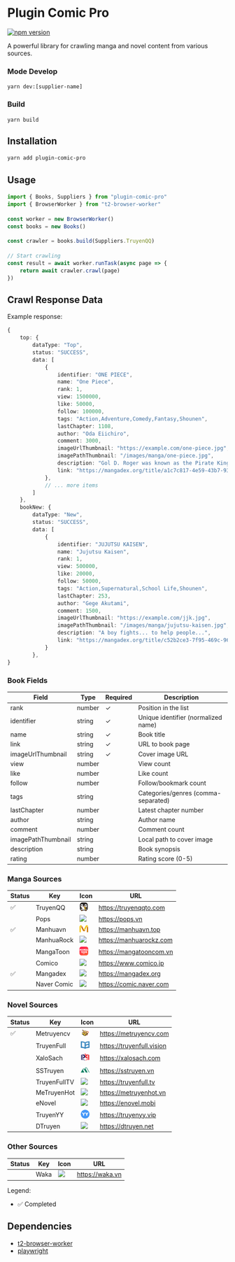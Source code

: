 # Plugin Comic Pro

[![npm version](https://badge.fury.io/js/plugin-comic-pro.svg)](https://badge.fury.io/js/plugin-comic-pro)

A powerful library for crawling manga and novel content from various sources.

### Mode Develop

```shell
yarn dev:[supplier-name]
```

### Build

```shell
yarn build
```

## Installation

```bash
yarn add plugin-comic-pro
```

## Usage

```ts
import { Books, Suppliers } from "plugin-comic-pro"
import { BrowserWorker } from "t2-browser-worker"

const worker = new BrowserWorker()
const books = new Books()

const crawler = books.build(Suppliers.TruyenQQ)

// Start crawling
const result = await worker.runTask(async page => {
    return await crawler.crawl(page)
})
```

## Crawl Response Data

Example response:

```ts
{
    top: {
        dataType: "Top",
        status: "SUCCESS",
        data: [
            {
                identifier: "ONE PIECE",
                name: "One Piece",
                rank: 1,
                view: 1500000,
                like: 50000,
                follow: 100000,
                tags: "Action,Adventure,Comedy,Fantasy,Shounen",
                lastChapter: 1108,
                author: "Oda Eiichiro",
                comment: 3000,
                imageUrlThumbnail: "https://example.com/one-piece.jpg",
                imagePathThumbnail: "/images/manga/one-piece.jpg",
                description: "Gol D. Roger was known as the Pirate King...",
                link: "https://mangadex.org/title/a1c7c817-4e59-43b7-9365-09675a149a6f"
            },
            // ... more items
        ]
    },
    bookNew: {
        dataType: "New",
        status: "SUCCESS",
        data: [
            {
                identifier: "JUJUTSU KAISEN",
                name: "Jujutsu Kaisen",
                rank: 1,
                view: 500000,
                like: 20000,
                follow: 50000,
                tags: "Action,Supernatural,School Life,Shounen",
                lastChapter: 253,
                author: "Gege Akutami",
                comment: 1500,
                imageUrlThumbnail: "https://example.com/jjk.jpg",
                imagePathThumbnail: "/images/manga/jujutsu-kaisen.jpg",
                description: "A boy fights... to help people...",
                link: "https://mangadex.org/title/c52b2ce3-7f95-469c-96b0-479524fb7a1a"
            }
        },
}
```

### Book Fields

| Field              | Type   | Required | Description                         |
| ------------------ | ------ | -------- | ----------------------------------- |
| rank               | number | ✓        | Position in the list                |
| identifier         | string | ✓        | Unique identifier (normalized name) |
| name               | string | ✓        | Book title                          |
| link               | string | ✓        | URL to book page                    |
| imageUrlThumbnail  | string | ✓        | Cover image URL                     |
| view               | number |          | View count                          |
| like               | number |          | Like count                          |
| follow             | number |          | Follow/bookmark count               |
| tags               | string |          | Categories/genres (comma-separated) |
| lastChapter        | number |          | Latest chapter number               |
| author             | string |          | Author name                         |
| comment            | number |          | Comment count                       |
| imagePathThumbnail | string |          | Local path to cover image           |
| description        | string |          | Book synopsis                       |
| rating             | number |          | Rating score (0-5)                  |

### Manga Sources

| Status | Key         | Icon                                                                                                                | URL                     |
| ------ | ----------- | ------------------------------------------------------------------------------------------------------------------- | ----------------------- |
| ✅     | TruyenQQ    | <img src="https://raw.githubusercontent.com/2noScript/plugin-books-pro/main/assets/icon/truyenqq.ico" width="20">   | https://truyenqqto.com  |
|        | Pops        | <img src="https://raw.githubusercontent.com/2noScript/plugin-books-pro/main/assets/icon/pops.ico" width="20">       | https://pops.vn         |
| ✅     | Manhuavn    | <img src="https://raw.githubusercontent.com/2noScript/plugin-books-pro/main/assets/icon/manhuavn.ico" width="20">   | https://manhuavn.top    |
|        | ManhuaRock  | <img src="https://raw.githubusercontent.com/2noScript/plugin-books-pro/main/assets/icon/manhuarock.ico" width="20"> | https://manhuarockz.com |
|        | MangaToon   | <img src="https://raw.githubusercontent.com/2noScript/plugin-books-pro/main/assets/icon/mangatoon.ico" width="20">  | https://mangatooncom.vn |
|        | Comico      | <img src="https://raw.githubusercontent.com/2noScript/plugin-books-pro/main/assets/icon/comico.ico" width="20">     | https://www.comico.jp   |
| ✅     | Mangadex    | <img src="https://raw.githubusercontent.com/2noScript/plugin-books-pro/main/assets/icon/mangadex.ico" width="20">   | https://mangadex.org    |
|        | Naver Comic | <img src="https://raw.githubusercontent.com/2noScript/plugin-books-pro/main/assets/icon/naver.ico" width="20">      | https://comic.naver.com |

### Novel Sources

| Status | Key          | Icon                                                                                                                  | URL                       |
| ------ | ------------ | --------------------------------------------------------------------------------------------------------------------- | ------------------------- |
| ✅     | Metruyencv   | <img src="https://raw.githubusercontent.com/2noScript/plugin-books-pro/main/assets/icon/metruyencv.ico" width="20">   | https://metruyencv.com    |
|        | TruyenFull   | <img src="https://raw.githubusercontent.com/2noScript/plugin-books-pro/main/assets/icon/truyenfull.ico" width="20">   | https://truyenfull.vision |
|        | XaloSach     | <img src="https://raw.githubusercontent.com/2noScript/plugin-books-pro/main/assets/icon/xalosach.ico" width="20">     | https://xalosach.com      |
|        | SSTruyen     | <img src="https://raw.githubusercontent.com/2noScript/plugin-books-pro/main/assets/icon/sstruyen.ico" width="20">     | https://sstruyen.vn       |
|        | TruyenFullTV | <img src="https://raw.githubusercontent.com/2noScript/plugin-books-pro/main/assets/icon/truyenfulltv.ico" width="20"> | https://truyenfull.tv     |
|        | MeTruyenHot  | <img src="https://raw.githubusercontent.com/2noScript/plugin-books-pro/main/assets/icon/metruyenhot.ico" width="20">  | https://metruyenhot.vn    |
|        | eNovel       | <img src="https://raw.githubusercontent.com/2noScript/plugin-books-pro/main/assets/icon/enovel.ico" width="20">       | https://enovel.mobi       |
|        | TruyenYY     | <img src="https://raw.githubusercontent.com/2noScript/plugin-books-pro/main/assets/icon/truyenyy.ico" width="20">     | https://truyenyy.vip      |
|        | DTruyen      | <img src="https://raw.githubusercontent.com/2noScript/plugin-books-pro/main/assets/icon/dtruyen.ico" width="20">      | https://dtruyen.net       |

### Other Sources

| Status | Key  | Icon                                                                                                          | URL             |
| ------ | ---- | ------------------------------------------------------------------------------------------------------------- | --------------- |
|        | Waka | <img src="https://raw.githubusercontent.com/2noScript/plugin-books-pro/main/assets/icon/waka.ico" width="20"> | https://waka.vn |

Legend:

-   ✅ Completed

## Dependencies

-   [t2-browser-worker](https://www.npmjs.com/package/t2-browser-worker)
-   [playwright](https://www.npmjs.com/package/playwright)
